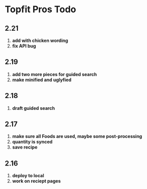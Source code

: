 Topfit Pros Todo
=

2.21
-

1. **add with chicken wording**
2. **fix API bug**

2.19
-

1. **add two more pieces for guided search**
2. **make minified and uglyfied**


2.18
-

1. **draft guided search**

2.17
-

1. **make sure all Foods are used, maybe some post-processing**
2. **quantity is synced**
3. **save recipe**

2.16
-

1. **deploy to local**
3. **work on reciept pages**

